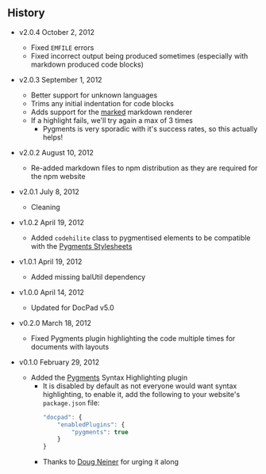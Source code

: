 ## History

- v2.0.4 October 2, 2012
	- Fixed `EMFILE` errors
	- Fixed incorrect output being produced sometimes (especially with markdown produced code blocks)

- v2.0.3 September 1, 2012
	- Better support for unknown languages
	- Trims any initial indentation for code blocks
	- Adds support for the [marked](https://github.com/chjj/marked) markdown renderer
	- If a highlight fails, we'll try again a max of 3 times
		- Pygments is very sporadic with it's success rates, so this actually helps!

- v2.0.2 August 10, 2012
	- Re-added markdown files to npm distribution as they are required for the npm website

- v2.0.1 July 8, 2012
	- Cleaning

- v1.0.2 April 19, 2012
	- Added `codehilite` class to pygmentised elements to be compatible with the [Pygments Stylesheets](https://github.com/richleland/pygments-css)

- v1.0.1 April 19, 2012
	- Added missing balUtil dependency

- v1.0.0 April 14, 2012
	- Updated for DocPad v5.0

- v0.2.0 March 18, 2012
	- Fixed Pygments plugin highlighting the code multiple times for documents with layouts

- v0.1.0 February 29, 2012
	- Added the [Pygments](http://pygments.org/) Syntax Highlighting plugin
		- It is disabled by default as not everyone would want syntax highlighting, to enable it, add the following to your website's `package.json` file:
			``` javascript
			"docpad": {
				"enabledPlugins": {
					"pygments": true
				}
			}
			```
		- Thanks to [Doug Neiner](https://github.com/dcneiner) for urging it along